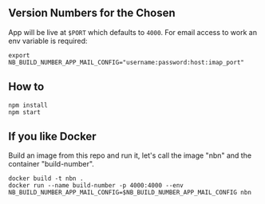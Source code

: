 Version Numbers for the Chosen
----

App will be live at ```$PORT``` which defaults to ```4000```. For email access to work an env variable is required:
```
export NB_BUILD_NUMBER_APP_MAIL_CONFIG="username:password:host:imap_port"
```

How to
---
```
npm install
npm start
```

If you like Docker
---
Build an image from this repo and run it, let's call the image "nbn" and the container "build-number".
```
docker build -t nbn .
docker run --name build-number -p 4000:4000 --env NB_BUILD_NUMBER_APP_MAIL_CONFIG=$NB_BUILD_NUMBER_APP_MAIL_CONFIG nbn
```
